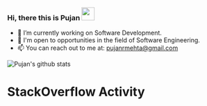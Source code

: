 ### Hi, there this is Pujan <img src="https://media.giphy.com/media/hvRJCLFzcasrR4ia7z/giphy.gif" width="30px">

<!--
**pujanm/pujanm** is a ✨ _special_ ✨ repository because its `README.md` (this file) appears on your GitHub profile.

Here are some ideas to get you started:

- 🔭 I’m currently working on ...
- 🌱 I’m currently learning ...
- 👯 I’m looking to collaborate on ...
- 🤔 I’m looking for help with ...
- 💬 Ask me about ...
- 📫 How to reach me: ...
- 😄 Pronouns: ...
- ⚡ Fun fact: ...
-->
- 🔭 I’m currently working on Software Development.
- 📖 I'm open to opportunities in the field of Software Engineering.
- 📫 You can reach out to me at: pujanrmehta@gmail.com

![Pujan's github stats](https://github-readme-stats.vercel.app/api?username=pujanm&show_icons=true&theme=tokyonight)

# StackOverflow Activity
<!-- STACKOVERFLOW:START -->
<!-- STACKOVERFLOW:END -->